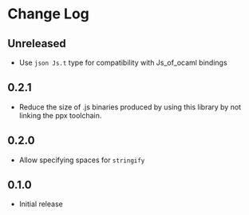 # Change Log

## Unreleased

-   Use `json Js.t` type for compatibility with Js_of_ocaml bindings

## 0.2.1

-   Reduce the size of .js binaries produced by using this library by not
    linking the ppx toolchain.

## 0.2.0

-   Allow specifying spaces for `stringify`

## 0.1.0

-   Initial release
